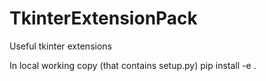 # TkinterExtensionPack

Useful tkinter extensions

In local working copy (that contains setup.py) 
pip install -e .
